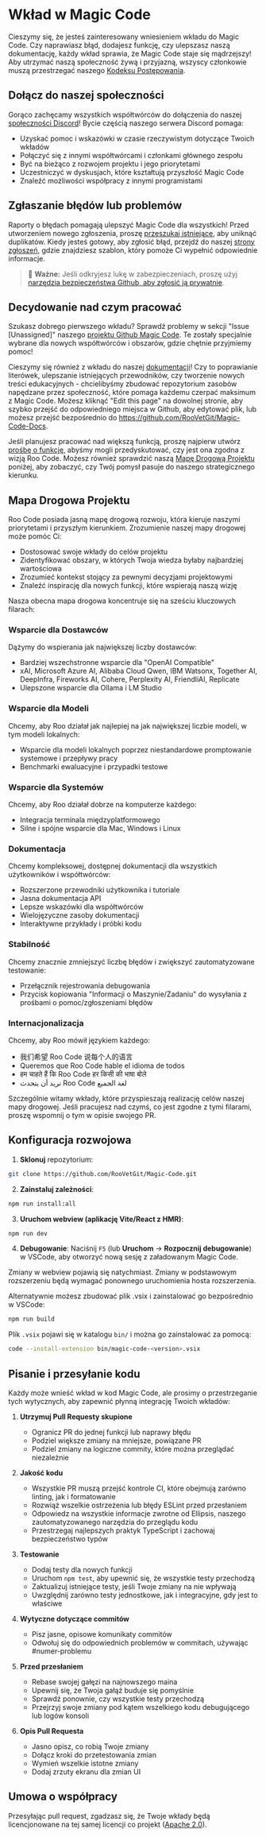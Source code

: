 # Wkład w Magic Code

Cieszymy się, że jesteś zainteresowany wniesieniem wkładu do Magic Code. Czy naprawiasz błąd, dodajesz funkcję, czy ulepszasz naszą dokumentację, każdy wkład sprawia, że Magic Code staje się mądrzejszy! Aby utrzymać naszą społeczność żywą i przyjazną, wszyscy członkowie muszą przestrzegać naszego [Kodeksu Postępowania](CODE_OF_CONDUCT.md).

## Dołącz do naszej społeczności

Gorąco zachęcamy wszystkich współtwórców do dołączenia do naszej [społeczności Discord](https://discord.gg/roocode)! Bycie częścią naszego serwera Discord pomaga:

- Uzyskać pomoc i wskazówki w czasie rzeczywistym dotyczące Twoich wkładów
- Połączyć się z innymi współtwórcami i członkami głównego zespołu
- Być na bieżąco z rozwojem projektu i jego priorytetami
- Uczestniczyć w dyskusjach, które kształtują przyszłość Magic Code
- Znaleźć możliwości współpracy z innymi programistami

## Zgłaszanie błędów lub problemów

Raporty o błędach pomagają ulepszyć Magic Code dla wszystkich! Przed utworzeniem nowego zgłoszenia, proszę [przeszukaj istniejące](https://github.com/RooVetGit/Magic-Code/issues), aby uniknąć duplikatów. Kiedy jesteś gotowy, aby zgłosić błąd, przejdź do naszej [strony zgłoszeń](https://github.com/RooVetGit/Magic-Code/issues/new/choose), gdzie znajdziesz szablon, który pomoże Ci wypełnić odpowiednie informacje.

<blockquote class='warning-note'>
     🔐 <b>Ważne:</b> Jeśli odkryjesz lukę w zabezpieczeniach, proszę użyj <a href="https://github.com/RooVetGit/Magic-Code/security/advisories/new">narzędzia bezpieczeństwa Github, aby zgłosić ją prywatnie</a>.
</blockquote>

## Decydowanie nad czym pracować

Szukasz dobrego pierwszego wkładu? Sprawdź problemy w sekcji "Issue [Unassigned]" naszego [projektu Github Magic Code](https://github.com/orgs/RooVetGit/projects/1). Te zostały specjalnie wybrane dla nowych współtwórców i obszarów, gdzie chętnie przyjmiemy pomoc!

Cieszymy się również z wkładu do naszej [dokumentacji](https://docs.roocode.com/)! Czy to poprawianie literówek, ulepszanie istniejących przewodników, czy tworzenie nowych treści edukacyjnych - chcielibyśmy zbudować repozytorium zasobów napędzane przez społeczność, które pomaga każdemu czerpać maksimum z Magic Code. Możesz kliknąć "Edit this page" na dowolnej stronie, aby szybko przejść do odpowiedniego miejsca w Github, aby edytować plik, lub możesz przejść bezpośrednio do https://github.com/RooVetGit/Magic-Code-Docs.

Jeśli planujesz pracować nad większą funkcją, proszę najpierw utwórz [prośbę o funkcję](https://github.com/RooVetGit/Roo-Code/discussions/categories/feature-requests?discussions_q=is%3Aopen+category%3A%22Feature+Requests%22+sort%3Atop), abyśmy mogli przedyskutować, czy jest ona zgodna z wizją Roo Code. Możesz również sprawdzić naszą [Mapę Drogową Projektu](#mapa-drogowa-projektu) poniżej, aby zobaczyć, czy Twój pomysł pasuje do naszego strategicznego kierunku.

## Mapa Drogowa Projektu

Roo Code posiada jasną mapę drogową rozwoju, która kieruje naszymi priorytetami i przyszłym kierunkiem. Zrozumienie naszej mapy drogowej może pomóc Ci:

- Dostosować swoje wkłady do celów projektu
- Zidentyfikować obszary, w których Twoja wiedza byłaby najbardziej wartościowa
- Zrozumieć kontekst stojący za pewnymi decyzjami projektowymi
- Znaleźć inspirację dla nowych funkcji, które wspierają naszą wizję

Nasza obecna mapa drogowa koncentruje się na sześciu kluczowych filarach:

### Wsparcie dla Dostawców

Dążymy do wspierania jak największej liczby dostawców:

- Bardziej wszechstronne wsparcie dla "OpenAI Compatible"
- xAI, Microsoft Azure AI, Alibaba Cloud Qwen, IBM Watsonx, Together AI, DeepInfra, Fireworks AI, Cohere, Perplexity AI, FriendliAI, Replicate
- Ulepszone wsparcie dla Ollama i LM Studio

### Wsparcie dla Modeli

Chcemy, aby Roo działał jak najlepiej na jak największej liczbie modeli, w tym modeli lokalnych:

- Wsparcie dla modeli lokalnych poprzez niestandardowe promptowanie systemowe i przepływy pracy
- Benchmarki ewaluacyjne i przypadki testowe

### Wsparcie dla Systemów

Chcemy, aby Roo działał dobrze na komputerze każdego:

- Integracja terminala międzyplatformowego
- Silne i spójne wsparcie dla Mac, Windows i Linux

### Dokumentacja

Chcemy kompleksowej, dostępnej dokumentacji dla wszystkich użytkowników i współtwórców:

- Rozszerzone przewodniki użytkownika i tutoriale
- Jasna dokumentacja API
- Lepsze wskazówki dla współtwórców
- Wielojęzyczne zasoby dokumentacji
- Interaktywne przykłady i próbki kodu

### Stabilność

Chcemy znacznie zmniejszyć liczbę błędów i zwiększyć zautomatyzowane testowanie:

- Przełącznik rejestrowania debugowania
- Przycisk kopiowania "Informacji o Maszynie/Zadaniu" do wysyłania z prośbami o pomoc/zgłoszeniami błędów

### Internacjonalizacja

Chcemy, aby Roo mówił językiem każdego:

- 我们希望 Roo Code 说每个人的语言
- Queremos que Roo Code hable el idioma de todos
- हम चाहते हैं कि Roo Code हर किसी की भाषा बोले
- نريد أن يتحدث Roo Code لغة الجميع

Szczególnie witamy wkłady, które przyspieszają realizację celów naszej mapy drogowej. Jeśli pracujesz nad czymś, co jest zgodne z tymi filarami, proszę wspomnij o tym w opisie swojego PR.

## Konfiguracja rozwojowa

1. **Sklonuj** repozytorium:

```sh
git clone https://github.com/RooVetGit/Magic-Code.git
```

2. **Zainstaluj zależności**:

```sh
npm run install:all
```

3. **Uruchom webview (aplikację Vite/React z HMR)**:

```sh
npm run dev
```

4. **Debugowanie**:
   Naciśnij `F5` (lub **Uruchom** → **Rozpocznij debugowanie**) w VSCode, aby otworzyć nową sesję z załadowanym Magic Code.

Zmiany w webview pojawią się natychmiast. Zmiany w podstawowym rozszerzeniu będą wymagać ponownego uruchomienia hosta rozszerzenia.

Alternatywnie możesz zbudować plik .vsix i zainstalować go bezpośrednio w VSCode:

```sh
npm run build
```

Plik `.vsix` pojawi się w katalogu `bin/` i można go zainstalować za pomocą:

```sh
code --install-extension bin/magic-code-<version>.vsix
```

## Pisanie i przesyłanie kodu

Każdy może wnieść wkład w kod Magic Code, ale prosimy o przestrzeganie tych wytycznych, aby zapewnić płynną integrację Twoich wkładów:

1. **Utrzymuj Pull Requesty skupione**

    - Ogranicz PR do jednej funkcji lub naprawy błędu
    - Podziel większe zmiany na mniejsze, powiązane PR
    - Podziel zmiany na logiczne commity, które można przeglądać niezależnie

2. **Jakość kodu**

    - Wszystkie PR muszą przejść kontrole CI, które obejmują zarówno linting, jak i formatowanie
    - Rozwiąż wszelkie ostrzeżenia lub błędy ESLint przed przesłaniem
    - Odpowiedz na wszystkie informacje zwrotne od Ellipsis, naszego zautomatyzowanego narzędzia do przeglądu kodu
    - Przestrzegaj najlepszych praktyk TypeScript i zachowaj bezpieczeństwo typów

3. **Testowanie**

    - Dodaj testy dla nowych funkcji
    - Uruchom `npm test`, aby upewnić się, że wszystkie testy przechodzą
    - Zaktualizuj istniejące testy, jeśli Twoje zmiany na nie wpływają
    - Uwzględnij zarówno testy jednostkowe, jak i integracyjne, gdy jest to właściwe

4. **Wytyczne dotyczące commitów**

    - Pisz jasne, opisowe komunikaty commitów
    - Odwołuj się do odpowiednich problemów w commitach, używając #numer-problemu

5. **Przed przesłaniem**

    - Rebase swojej gałęzi na najnowszego maina
    - Upewnij się, że Twoja gałąź buduje się pomyślnie
    - Sprawdź ponownie, czy wszystkie testy przechodzą
    - Przejrzyj swoje zmiany pod kątem wszelkiego kodu debugującego lub logów konsoli

6. **Opis Pull Requesta**
    - Jasno opisz, co robią Twoje zmiany
    - Dołącz kroki do przetestowania zmian
    - Wymień wszelkie istotne zmiany
    - Dodaj zrzuty ekranu dla zmian UI

## Umowa o współpracy

Przesyłając pull request, zgadzasz się, że Twoje wkłady będą licencjonowane na tej samej licencji co projekt ([Apache 2.0](../LICENSE)).
